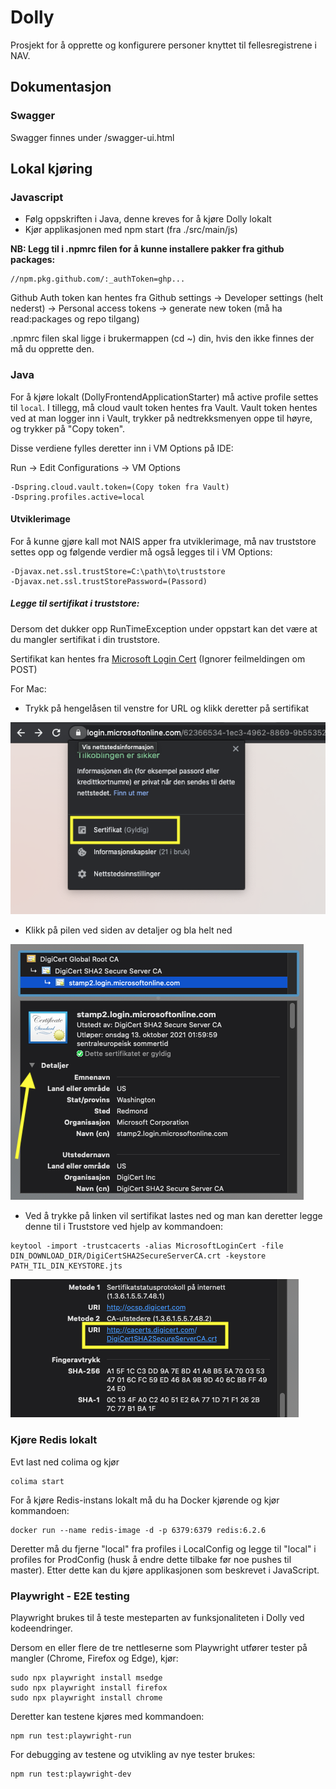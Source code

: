 # Dolly

Prosjekt for å opprette og konfigurere personer knyttet til fellesregistrene i NAV.

## Dokumentasjon

### Swagger

Swagger finnes under /swagger-ui.html

## Lokal kjøring

### Javascript

- Følg oppskriften i Java, denne kreves for å kjøre Dolly lokalt
- Kjør applikasjonen med npm start (fra ./src/main/js)

**NB: Legg til i .npmrc filen for å kunne installere pakker fra github packages:**

```
//npm.pkg.github.com/:_authToken=ghp...
```

Github Auth token kan hentes fra Github settings -> Developer settings (helt nederst) -> Personal access tokens ->
generate new token (må ha read:packages og repo tilgang)

.npmrc filen skal ligge i brukermappen (cd ~) din, hvis den ikke finnes der må du opprette den.

### Java

For å kjøre lokalt (DollyFrontendApplicationStarter) må active profile settes til `local`. I tillegg, må cloud vault
token
hentes fra Vault. Vault token hentes ved at man logger inn i Vault, trykker på nedtrekksmenyen oppe til høyre, og
trykker på "Copy token".

Disse verdiene fylles deretter inn i VM Options på IDE:

Run -> Edit Configurations -> VM Options

```
-Dspring.cloud.vault.token=(Copy token fra Vault)
-Dspring.profiles.active=local
```

#### Utviklerimage

For å kunne gjøre kall mot NAIS apper fra utviklerimage, må nav truststore settes opp og følgende verdier må
også legges til i VM Options:

```
-Djavax.net.ssl.trustStore=C:\path\to\truststore
-Djavax.net.ssl.trustStorePassword=(Passord)
```

##### Legge til sertifikat i truststore:

Dersom det dukker opp RunTimeException under oppstart kan det være at du mangler sertifikat i din truststore.

Sertifikat kan hentes
fra [Microsoft Login Cert](https://login.microsoftonline.com/62366534-1ec3-4962-8869-9b5535279d0b/login) (Ignorer
feilmeldingen om POST)

For Mac:

- Trykk på hengelåsen til venstre for URL og klikk deretter på sertifikat

![Microsoft Sertifikat](../../docs/applications/dolly/assets/microsoft_keychain.png)

- Klikk på pilen ved siden av detaljer og bla helt ned

![Sertifikat Detaljer](../../docs/applications/dolly/assets/cert_details.png)

- Ved å trykke på linken vil sertifikat lastes ned og man kan deretter legge denne til i Truststore ved hjelp av
  kommandoen:

```
keytool -import -trustcacerts -alias MicrosoftLoginCert -file DIN_DOWNLOAD_DIR/DigiCertSHA2SecureServerCA.crt -keystore PATH_TIL_DIN_KEYSTORE.jts
```

![Sertifikat Download](../../docs/applications/dolly/assets/cert_download.png)

### Kjøre Redis lokalt

Evt last ned colima og kjør

```
colima start
```

For å kjøre Redis-instans lokalt må du ha Docker kjørende og kjør kommandoen:

```
docker run --name redis-image -d -p 6379:6379 redis:6.2.6
```

Deretter må du fjerne "local" fra profiles i LocalConfig og legge til "local" i profiles for ProdConfig (husk å endre
dette tilbake
før noe pushes til master). Etter dette kan du kjøre applikasjonen som beskrevet i JavaScript.

### Playwright - E2E testing

Playwright brukes til å teste mesteparten av funksjonaliteten i Dolly ved kodeendringer.

Dersom en eller flere de tre nettleserne som Playwright utfører tester på mangler (Chrome, Firefox og Edge), kjør:

```
sudo npx playwright install msedge
sudo npx playwright install firefox
sudo npx playwright install chrome
```

Deretter kan testene kjøres med kommandoen:

```
npm run test:playwright-run
```

For debugging av testene og utvikling av nye tester brukes:

```
npm run test:playwright-dev
```
